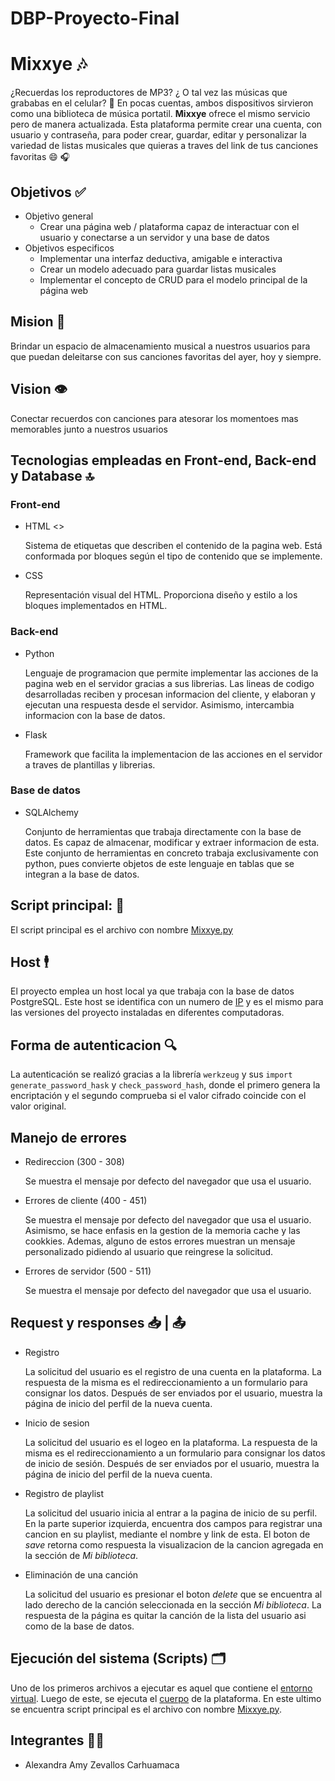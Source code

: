 # DBP-Proyecto-Final

# Mixxye :notes:

¿Recuerdas los reproductores de MP3? ¿ O tal vez las músicas que grababas en el celular? :iphone:
En pocas cuentas, ambos dispositivos sirvieron como una biblioteca de música portatil.
**Mixxye** ofrece el mismo servicio pero de manera actualizada. Esta plataforma permite crear una cuenta, con usuario y contraseña, para poder crear, guardar, editar y personalizar la variedad de listas musicales que quieras a traves del link de tus canciones favoritas :smile: :headphones:

## Objetivos :white_check_mark:

- Objetivo general
    - Crear una página web / plataforma capaz de interactuar con el usuario y conectarse a un servidor y una base de datos
- Objetivos especificos
    - Implementar una interfaz deductiva, amigable e interactiva
    - Crear un modelo adecuado para guardar listas musicales
    - Implementar el concepto de CRUD para el modelo principal de la página web

## Mision :dart:

Brindar un espacio de almacenamiento musical a nuestros usuarios para que puedan deleitarse con sus canciones favoritas del ayer, hoy y siempre.

## Vision :eye:

Conectar recuerdos con canciones para atesorar los momentoes mas memorables junto a nuestros usuarios 

## Tecnologias empleadas en Front-end, Back-end y Database :top:

### Front-end 

- HTML <>
    
    Sistema de etiquetas que describen el contenido de la pagina web. Está conformada por bloques según el tipo de contenido que se implemente.

- CSS

    Representación visual del HTML. Proporciona diseño y estilo a los bloques implementados en HTML.

### Back-end

- Python

    Lenguaje de programacion que permite implementar las acciones de la pagina web en el servidor gracias a sus librerias. Las lineas de codigo desarrolladas reciben y procesan informacion del cliente, y elaboran y ejecutan una respuesta desde el servidor. Asimismo, intercambia informacion con la base de datos.

- Flask

    Framework que facilita la implementacion de las acciones en el servidor a traves de plantillas y librerias. 

### Base de datos

- SQLAlchemy

    Conjunto de herramientas que trabaja directamente con la base de datos. Es capaz de almacenar, modificar y extraer informacion de esta. Este conjunto de herramientas en concreto trabaja exclusivamente con python, pues convierte objetos de este lenguaje en tablas que se integran a la base de datos. 

## Script principal:      :briefcase:

El script principal es el archivo con nombre [Mixxye.py](https://github.com/CarlosFloresCS/DBP-Mixxye/blob/main/aplicacion/Mixxye.py)

## Host :business_suit_levitating:

El proyecto emplea un host local ya que trabaja con la base de datos PostgreSQL. Este host se identifica con un numero de [IP](http://127.0.0.1:3000/) y es el mismo para las versiones del proyecto instaladas en diferentes computadoras.

## Forma de autenticacion :mag:

La autenticación se realizó gracias a la librería `werkzeug` y sus `import generate_password_hask` y `check_password_hash`, donde el primero genera la encriptación y el segundo comprueba si el valor cifrado coincide con el valor original.

## Manejo de errores 

- Redireccion (300 - 308)

    Se muestra el mensaje por defecto del navegador que usa el usuario.

- Errores de cliente (400 - 451)

    Se muestra el mensaje por defecto del navegador que usa el usuario. Asimismo, se hace enfasis en la gestion de la memoria cache y las cookkies. Ademas, alguno de estos errores muestran un mensaje personalizado pidiendo al usuario que reingrese la solicitud.

- Errores de servidor (500 - 511)

    Se muestra el mensaje por defecto del navegador que usa el usuario.

## Request y responses :inbox_tray: | :outbox_tray: 

- Registro

    La solicitud del usuario es el registro de una cuenta en la plataforma. La respuesta de la misma es el redireccionamiento a un formulario para consignar los datos. Después de ser enviados por el usuario, muestra la página de inicio del perfil de la nueva cuenta.

- Inicio de sesion

    La solicitud del usuario es el logeo en la plataforma. La respuesta de la misma es el redireccionamiento a un formulario para consignar los datos de inicio de sesión. Después de ser enviados por el usuario, muestra la página de inicio del perfil de la nueva cuenta.

- Registro de playlist

    La solicitud del usuario inicia al entrar a la pagina de inicio de su perfil. En la parte superior izquierda, encuentra dos campos para registrar una cancion en su playlist, mediante el nombre y link de esta. El boton de *save* retorna como respuesta la visualizacion de la cancion agregada en la sección de *Mi biblioteca*.

- Eliminación de una canción

    La solicitud del usuario es presionar el boton *delete* que se encuentra al lado derecho de la canción seleccionada en la sección *Mi biblioteca*. La respuesta de la página es quitar la canción de la lista del usuario asi como de la base de datos.

## Ejecución del sistema (Scripts) :card_index_dividers:

Uno de los primeros archivos a ejecutar es aquel que contiene el [entorno virtual](https://github.com/CarlosFloresCS/DBP-Mixxye/tree/main/venv). Luego de este, se ejecuta el [cuerpo](https://github.com/CarlosFloresCS/DBP-Mixxye/tree/main/aplicacion) de la plataforma. En este ultimo se encuentra script principal es el archivo con nombre [Mixxye.py](https://github.com/CarlosFloresCS/DBP-Mixxye/blob/main/aplicacion/Mixxye.py).

## Integrantes :man_technologist:

- Alexandra Amy Zevallos Carhuamaca 

